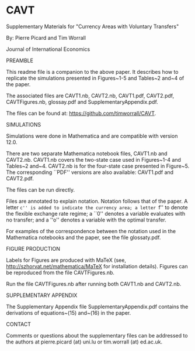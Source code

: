 # CAVT
 Supplementary Materials for "Currency Areas with Voluntary Transfers"
 
 By: Pierre Picard and Tim Worrall
 
 Journal of International Economics
 
 PREAMBLE

This readme file is a companion to the above paper. It describes how to replicate the simulations presented in Figures~1-5 and Tables~2 and~4 of the paper.

The associated files are CAVT1.nb, CAVT2.nb, CAVT1.pdf, CAVT2.pdf, CAVTFigures.nb, glossay.pdf and SupplementaryAppendix.pdf. 

The files can be found at: https://github.com/timworrall/CAVT.

SIMULATIONS

Simulations were done in Mathematica and are compatible with version 12.0.

There are two separate Mathematica notebook files, CAVT1.nb and CAVT2.nb. CAVT1.nb covers the two-state case used in Figures~1-4 and Tables~2 and~4. CAVT2.nb is for the four-state case presented in Figure~5. The corresponding ``PDF'' versions are also available: CAVT1.pdf and CAVT2.pdf.

The files can be run directly. 

Files are annotated to explain notation. Notation follows that of the paper. A letter ``c'' is added to indicate the currency area; a letter ``f'' to denote the flexible exchange rate regime; a ``0'' denotes a variable evaluates with no transfer; and a ''o'' denotes a variable with the optimal transfer.

For examples of the correspondence between the notation used in the Mathematica notebooks and the paper, see the file glossaty.pdf.

FIGURE PRODUCTION

Labels for Figures are produced with MaTeX (see, http://szhorvat.net/mathematica/MaTeX for installation details). Figures can be reproduced from the file CAVTFigures.nb. 

Run the file CAVTFigures.nb after running both CAVT1.nb and CAVT2.nb. 

SUPPLEMENTARY APPENDIX

The Supplementary Appendix file SupplementaryAppendix.pdf contains the derivations of equations~(15) and~(16) in the paper.

CONTACT

Comments or questions about the supplementary files can be addressed to the authors at pierre.picard (at) uni.lu or tim.worrall (at) ed.ac.uk.